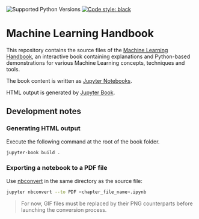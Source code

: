 ![Supported Python Versions](https://img.shields.io/badge/Python->=3.6-blue.svg?logo=python&logoColor=white)
[![Code style: black](https://img.shields.io/badge/code%20style-black-000000.svg)](https://github.com/psf/black)

# Machine Learning Handbook

This repository contains the source files of the [Machine Learning Handbook](https://bpesquet.github.io/mlhandbook), an interactive book containing explanations and Python-based demonstrations for various Machine Learning concepts, techniques and tools.

The book content is written as [Jupyter Notebooks](https://jupyter.org/).

HTML output is generated by [Jupyter Book](https://jupyterbook.org).

## Development notes

### Generating HTML output

Execute the following command at the root of the book folder.

```bash
jupyter-book build .
```

### Exporting a notebook to a PDF file

Use [nbconvert](https://nbconvert.readthedocs.io/en/latest/) in the same directory as the source file:

```bash
jupyter nbconvert --to PDF <chapter_file_name>.ipynb
```

> For now, GIF files must be replaced by their PNG counterparts before launching the conversion process.
